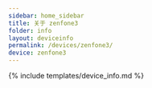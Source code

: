 ```yaml
---
sidebar: home_sidebar
title: 关于 zenfone3
folder: info
layout: deviceinfo
permalink: /devices/zenfone3/
device: zenfone3
---
```

{% include templates/device_info.md %}
